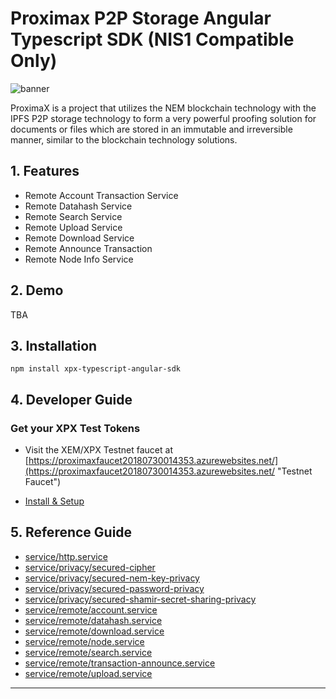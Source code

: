 
Proximax P2P Storage Angular Typescript SDK (NIS1 Compatible Only)
==================================================================

![banner](https://proximax.io/wp-content/uploads/2018/03/ProximaX-logotype.png)

ProximaX is a project that utilizes the NEM blockchain technology with the IPFS P2P storage technology to form a very powerful proofing solution for documents or files which are stored in an immutable and irreversible manner, similar to the blockchain technology solutions.

1\. Features
------------

*   Remote Account Transaction Service
*   Remote Datahash Service
*   Remote Search Service
*   Remote Upload Service
*   Remote Download Service
*   Remote Announce Transaction
*   Remote Node Info Service

2\. Demo
--------

TBA

3\. Installation
----------------

`npm install xpx-typescript-angular-sdk`

4\. Developer Guide
-------------------

### Get your XPX Test Tokens

*   Visit the XEM/XPX Testnet faucet at [https://proximaxfaucet20180730014353.azurewebsites.net/](https://proximaxfaucet20180730014353.azurewebsites.net/ "Testnet Faucet")

*   [Install & Setup](docs/install-and-setup.md)


5\. Reference Guide
-------------------

* [service/http.service](docs/modules/_service_http_service_.md)
* [service/privacy/secured-cipher](docs/modules/_service_privacy_secured_cipher_.md)
* [service/privacy/secured-nem-key-privacy](docs/modules/_service_privacy_secured_nem_key_privacy_.md)
* [service/privacy/secured-password-privacy](docs/modules/_service_privacy_secured_password_privacy_.md)
* [service/privacy/secured-shamir-secret-sharing-privacy](docs/modules/_service_privacy_secured_shamir_secret_sharing_privacy_.md)
* [service/remote/account.service](docs/modules/_service_remote_account_service_.md)
* [service/remote/datahash.service](docs/modules/_service_remote_datahash_service_.md)
* [service/remote/download.service](docs/modules/_service_remote_download_service_.md)
* [service/remote/node.service](docs/modules/_service_remote_node_service_.md)
* [service/remote/search.service](docs/modules/_service_remote_search_service_.md)
* [service/remote/transaction-announce.service](docs/modules/_service_remote_transaction_announce_service_.md)
* [service/remote/upload.service](docs/modules/_service_remote_upload_service_.md)


---

